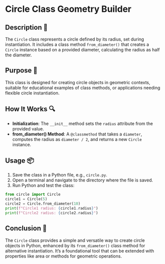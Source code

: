 # Circle Class Geometry Builder

## Description 📝

The `Circle` class represents a circle defined by its radius, set during instantiation.
It includes a class method `from_diameter()` that creates a `Circle` instance based on a provided diameter, calculating the radius as half the diameter.

## Purpose 🎯

This class is designed for creating circle objects in geometric contexts, suitable for educational examples of class methods, or applications needing flexible circle instantiation.

## How It Works 🔍

-   **Initialization**: The `__init__` method sets the `radius` attribute from the provided value.
-   **from_diameter() Method**: A `@classmethod` that takes a `diameter`, computes the radius as `diameter / 2`, and returns a new `Circle` instance.

## Usage 📦

1. Save the class in a Python file, e.g., `circle.py`.
2. Open a terminal and navigate to the directory where the file is saved.
3. Run Python and test the class:

```python
from circle import Circle
circle1 = Circle(5)
circle2 = Circle.from_diameter(10)
print(f"Circle1 radius: {circle1.radius}")
print(f"Circle2 radius: {circle2.radius}")
```

## Conclusion 🚀

The `Circle` class provides a simple and versatile way to create circle objects in Python, enhanced by its `from_diameter()` class method for alternative instantiation.
It’s a foundational tool that can be extended with properties like area or methods for geometric operations.

